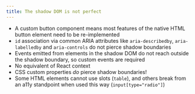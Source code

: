 ```yaml
---
title: The shadow DOM is not perfect
---
```


- A custom button component means most features of the native HTML button element need to be re-implemented
- `id` association via common ARIA attributes like `aria-describedby`, `aria-labelledby` and `aria-controls` do not pierce shadow boundaries
- Events emitted from elements in the shadow DOM do not reach outside the shadow boundary, so custom events are required
- No equivalent of React context
- CSS custom properties _do_ pierce shadow boundaries!
- Some HTML elements cannot use slots (`table`), and others break from an a11y standpoint when used this way (`input[type="radio"]`)
